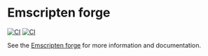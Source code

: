 #  Emscripten forge
[![CI](https://img.shields.io/badge/emscripten_forge-docs-yellow)](https://emscripten-forge.org)
[![CI](https://img.shields.io/badge/emscripten_forge-blog-pink)](https://emscripten-forge.org)
 
See the [Emscripten forge](https://emscripten-forge.org) for more information and documentation.